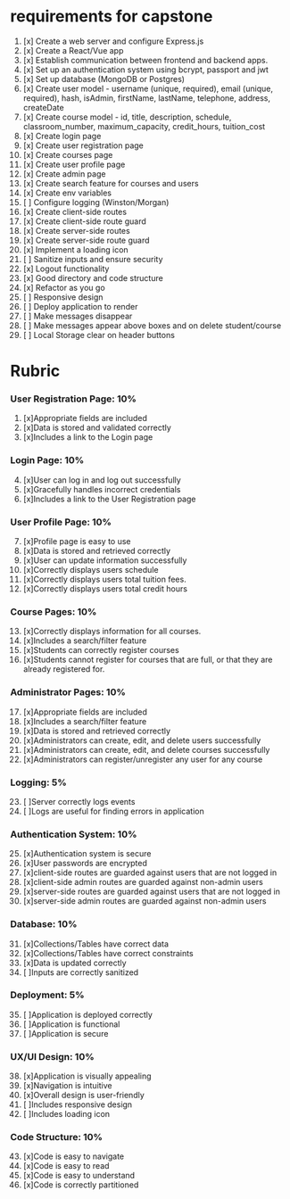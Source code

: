 # requirements for capstone

1. [x] Create a web server and configure Express.js
2. [x] Create a React/Vue app
3. [x] Establish communication between frontend and backend apps.
4. [x] Set up an authentication system using bcrypt, passport and jwt
5. [x] Set up database (MongoDB or Postgres)
6. [x] Create user model - username (unique, required), email (unique, required), hash, isAdmin, firstName, lastName, telephone, address, createDate
7. [x] Create course model - id, title, description, schedule, classroom_number, maximum_capacity, credit_hours, tuition_cost
8. [x] Create login page
9. [x] Create user registration page
10. [x] Create courses page
11. [x] Create user profile page
12. [x] Create admin page
13. [x] Create search feature for courses and users
14. [x] Create env variables
15. [ ] Configure logging (Winston/Morgan)
16. [x] Create client-side routes
17. [x] Create client-side route guard
18. [x] Create server-side routes
19. [x] Create server-side route guard
20. [x] Implement a loading icon
21. [ ] Sanitize inputs and ensure security
22. [x] Logout functionality
23. [x] Good directory and code structure
24. [x] Refactor as you go
25. [ ] Responsive design
26. [ ] Deploy application to render
27. [ ] Make messages disappear
28. [ ] Make messages appear above boxes and on delete student/course
29. [ ] Local Storage clear on header buttons

# Rubric

### User Registration Page: 10%

1. [x]Appropriate fields are included
2. [x]Data is stored and validated correctly
3. [x]Includes a link to the Login page

### Login Page: 10%

4. [x]User can log in and log out successfully
5. [x]Gracefully handles incorrect credentials
6. [x]Includes a link to the User Registration page

### User Profile Page: 10%

7. [x]Profile page is easy to use
8. [x]Data is stored and retrieved correctly
9. [x]User can update information successfully
10. [x]Correctly displays users schedule
11. [x]Correctly displays users total tuition fees.
12. [x]Correctly displays users total credit hours

### Course Pages: 10%

13. [x]Correctly displays information for all courses.
14. [x]Includes a search/filter feature
15. [x]Students can correctly register courses
16. [x]Students cannot register for courses that are full, or that they are already registered for.

### Administrator Pages: 10%

17. [x]Appropriate fields are included
18. [x]Includes a search/filter feature
19. [x]Data is stored and retrieved correctly
20. [x]Administrators can create, edit, and delete users successfully
21. [x]Administrators can create, edit, and delete courses successfully
22. [x]Administrators can register/unregister any user for any course

### Logging: 5%

23. [ ]Server correctly logs events
24. [ ]Logs are useful for finding errors in application

### Authentication System: 10%

25. [x]Authentication system is secure
26. [x]User passwords are encrypted
27. [x]client-side routes are guarded against users that are not logged in
28. [x]client-side admin routes are guarded against non-admin users
29. [x]server-side routes are guarded against users that are not logged in
30. [x]server-side admin routes are guarded against non-admin users

### Database: 10%

31. [x]Collections/Tables have correct data
32. [x]Collections/Tables have correct constraints
33. [x]Data is updated correctly
34. [ ]Inputs are correctly sanitized

### Deployment: 5%

35. [ ]Application is deployed correctly
36. [ ]Application is functional
37. [ ]Application is secure

### UX/UI Design: 10%

38. [x]Application is visually appealing
39. [x]Navigation is intuitive
40. [x]Overall design is user-friendly
41. [ ]Includes responsive design
42. [ ]Includes loading icon

### Code Structure: 10%

43. [x]Code is easy to navigate
44. [x]Code is easy to read
45. [x]Code is easy to understand
46. [x]Code is correctly partitioned

